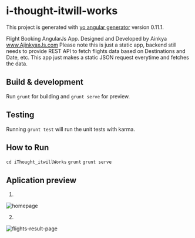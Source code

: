 # i-thought-itwill-works

This project is generated with [yo angular generator](https://github.com/yeoman/generator-angular)
version 0.11.1.

Flight Booking AngularJs App. Designed and Developed by Ainkya www.AjinkyaxJs.com
Please note this is just a static app, backend still needs to provide REST API to fetch flights data based on Destinations and Date, etc. This app just makes a static JSON request everytime and fetches the data.


## Build & development

Run `grunt` for building and `grunt serve` for preview.

## Testing

Running `grunt test` will run the unit tests with karma.

## How to Run
`cd iThought_itwillWorks`
`grunt`
`grunt serve`


## Aplication preview
1.
![homepage](https://cloud.githubusercontent.com/assets/3184210/7105201/3344e5c8-e12b-11e4-9e9f-4c6c27eb4238.jpg)

2.
![flights-result-page](https://cloud.githubusercontent.com/assets/3184210/7105205/6962259e-e12b-11e4-8e26-b53f83597782.jpg)
